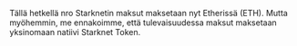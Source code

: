 Tällä hetkellä nro Starknetin maksut maksetaan nyt Etherissä (ETH). Mutta myöhemmin, me ennakoimme, että tulevaisuudessa maksut maksetaan yksinomaan natiivi Starknet Token.